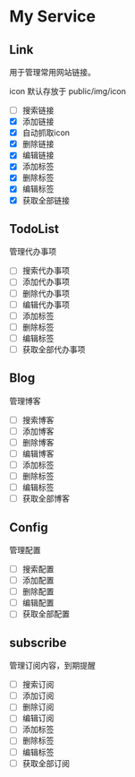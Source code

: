 # My Service

## Link

用于管理常用网站链接。

icon 默认存放于 public/img/icon

- [ ] 搜索链接 
- [x] 添加链接 
- [x] 自动抓取icon
- [x] 删除链接
- [x] 编辑链接
- [x] 添加标签
- [x] 删除标签
- [x] 编辑标签
- [x] 获取全部链接

## TodoList

管理代办事项

- [ ] 搜索代办事项
- [ ] 添加代办事项 
- [ ] 删除代办事项
- [ ] 编辑代办事项
- [ ] 添加标签
- [ ] 删除标签
- [ ] 编辑标签
- [ ] 获取全部代办事项

## Blog

管理博客

- [ ] 搜索博客
- [ ] 添加博客
- [ ] 删除博客
- [ ] 编辑博客
- [ ] 添加标签
- [ ] 删除标签
- [ ] 编辑标签
- [ ] 获取全部博客

## Config

管理配置

- [ ] 搜索配置
- [ ] 添加配置
- [ ] 删除配置
- [ ] 编辑配置
- [ ] 获取全部配置

## subscribe 

管理订阅内容，到期提醒

- [ ] 搜索订阅
- [ ] 添加订阅
- [ ] 删除订阅
- [ ] 编辑订阅
- [ ] 添加标签
- [ ] 删除标签
- [ ] 编辑标签
- [ ] 获取全部订阅